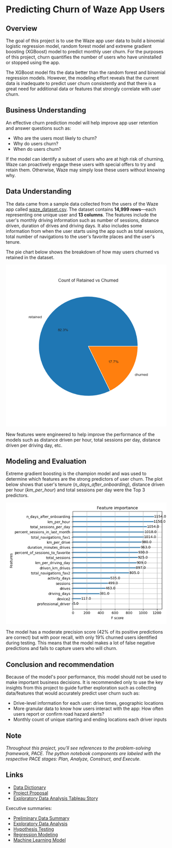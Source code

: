 # Predicting Churn of Waze App Users  

## Overview
The goal of this project is to use the Waze app user data to build a binomial logistic regression model, random forest model and extreme gradient boosting (XGBoost) model to predict monthly user churn. For the purposes of this project, churn quantifies the number of users who have uninstalled or stopped using the app.

The XGBoost model fits the data better than the random forest and binomial regression models. However, the modeling effort reveals that the current data is inadequate to predict user churn consistently and that there is a great need for additional data or features that strongly correlate with user churn. 

## Business Understanding   
An effective churn prediction model will help improve app user retention and answer questions such as: 
  * Who are the users most likely to churn? 
  * Why do users churn? 
  * When do users churn?

If the model can identify a subset of users who are at high risk of churning, Waze can proactively engage these users with special offers to try and retain them. Otherwise, Waze may simply lose these users without knowing why.

## Data Understanding
The data came from a sample data collected from the users of the Waze app called [waze_dataset.csv](https://github.com/je-marco/Waze-App-User-Churn-Prediction/blob/aa80333332523b7df8b85122a48d70c7d8c6300e/waze_dataset.csv). The dataset contains **14,999 rows**—each representing one unique user and **13 columns**. The features include the user's monthly driving information such as number of sessions, distance driven, duration of drives and driving days. It also includes some information from when the user starts using the app such as total sessions, total number of navigations to the user's favorite places and the user's tenure. 

The pie chart below shows the breakdown of how may users churned vs retained in the dataset.

![pie_chart](https://github.com/je-marco/Waze-App-User-Churn-Prediction/blob/b1b737b465b5d1f30b96f721d0bf488ce6ed0122/pie_retainedvschurned.png)

New features were engineered to help improve the performance of the models such as distance driven per hour, total sessions per day, distance driven per driving day, etc.

## Modeling and Evaluation
Extreme gradient boosting is the champion model and was used to determine which features are the strong predictors of user churn. The plot below shows that user's tenure (*n_days_after_onboarding*), distance driven per hour (*km_per_hour*) and total sessions per day were the Top 3 predictors. 

![feature_importance](https://github.com/je-marco/Waze-App-User-Churn-Prediction/blob/08842efa522d966d6c24927fbc95dcd75090e20c/feature_importance.png)

The model has a moderate precision score (42% of its positive predictions are correct) but with poor recall, with only 19% churned users identified during testing. This means that the model makes a lot of false negative predictions and fails to capture users who will churn.

## Conclusion and recommendation
Because of the model's poor performance, this model should not be used to make important business decisions. It is recommended only to use the key insights from this project to guide further exploration such as collecting data/features that would accurately predict user churn such as:
 *  Drive-level information for each user: drive times, geographic locations
 *  More granular data to know how users interact with the app: How often users report or confirm road hazard alerts?
 * Monthly count of unique starting and ending locations each driver inputs

## Note
*Throughout this project, you'll see references to the problem-solving framework, PACE. The python notebook components are labeled with the respective PACE stages: Plan, Analyze, Construct, and Execute.*

## Links 
* [Data Dictionary](https://docs.google.com/document/d/1C0CUArMaY5is3cvUfBC9WVou2BPSOze-xY1zwzP0tG0/edit?usp=sharing)
* [Project Proposal](https://docs.google.com/document/d/1M8E2HE4Cc0hYvtsiZMtJ_ICMAlQyyw6Nvt1jSjIEENo/edit?usp=sharing)
* [Exploratory Data Analysis Tableau Story](https://public.tableau.com/app/profile/jericka.marco/viz/WazeAppUsersDataExploratoryDataAnalysis/WazeAppUsersEDA)

Executive summaries:
* [Preliminary Data Summary](https://docs.google.com/presentation/d/1109xtLRtJyVJ358GXKAXt9SHt9MB5N-pm4IR2zx68LU/edit?usp=sharing)
* [Exploratory Data Analysis](https://docs.google.com/presentation/d/1noWXBPMM9l84pXsyfJjuDne_d7jFc4Fe7YbBS3Ixymc/edit?usp=sharing)
* [Hypothesis Testing](https://docs.google.com/presentation/d/1hs6YRyOOht6XBvi8IGzxcaKh8cBVWGkM6GjI7w0vDIk/edit?usp=sharing)
* [Regression Modeling](https://docs.google.com/presentation/d/1Otnj9wWdlDhhTORXde5G6fujx_pdnttr7QL2RwX0c-8/edit?usp=sharing)
* [Machine Learning Model](https://docs.google.com/presentation/d/10wSPMdx_Tev-j-A5k_wkXXpAbUS_eFZXua8Gy4oek7M/edit?usp=sharing)

